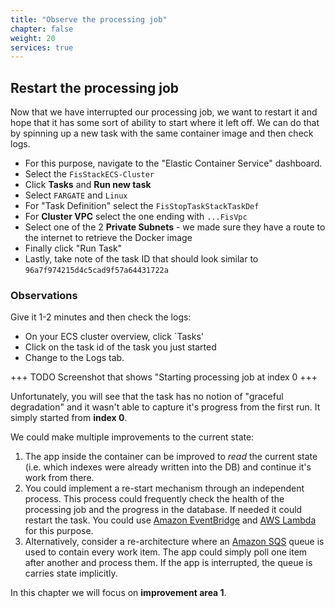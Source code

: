 ```yaml
---
title: "Observe the processing job"
chapter: false
weight: 20
services: true
---
```


## Restart the processing job

Now that we have interrupted our processing job, we want to restart it and hope that it has some sort of ability to start where it left off. We can do that by spinning up a new task with the same container image and then check logs.

 - For this purpose, navigate to the "Elastic Container Service" dashboard.
 - Select the `FisStackECS-Cluster`
 - Click **Tasks** and **Run new task**
 - Select `FARGATE` and `Linux`
 - For "Task Definition" select the `FisStopTaskStackTaskDef`
 - For **Cluster VPC** select the one ending with `...FisVpc` 
 - Select one of the 2 **Private Subnets** - we made sure they have a route to the internet to retrieve the Docker image
 - Finally click "Run Task"
 - Lastly, take note of the task ID that should look similar to `96a7f974215d4c5cad9f57a64431722a`

### Observations

Give it 1-2 minutes and then check the logs:

 - On your ECS cluster overview, click `Tasks'
 - Click on the task id of the task you just started
 - Change to the Logs tab. 

 +++ TODO Screenshot that shows "Starting processing job at index 0 +++

 Unfortunately, you will see that the task has no notion of "graceful degradation" and it wasn't able to capture it's progress from the first run. It simply started from **index 0**. 

We could make multiple improvements to the current state:

 1. The app inside the container can be improved to *read* the current state (i.e. which indexes were already written into the DB) and continue it's work from there.
 2. You could implement a re-start mechanism through an independent process. This process could frequently check the health of the processing job and the progress in the database. If needed it could restart the task. You could use [Amazon EventBridge](https://aws.amazon.com/eventbridge/) and [AWS Lambda](https://aws.amazon.com/lambda/) for this purpose.
 3. Alternatively, consider a re-architecture where an [Amazon SQS](https://aws.amazon.com/sqs/) queue is used to contain every work item. The app could simply poll one item after another and process them. If the app is interrupted, the queue is carries state implicitly.

In this chapter we will focus on **improvement area 1**.